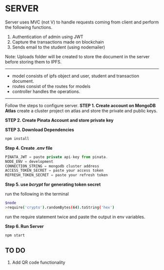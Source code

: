 # SERVER
Server uses MVC (not V) to handle requests coming from client and perform the following functions.

1. Authentication of admin using JWT
2. Capture the transactions made on blockchain
3. Sends email to the student (using nodemailer)

Note: Uploads folder will be created to store the document in the server before storing them to IPFS.
_____

- model consists of ipfs object and user, student and transaction document.
- routes consist of the routes for models
- controller handles the operations.
________________________

Follow the steps to configure server.
 __STEP 1. Create account on MongoDB Atlas__
 create a cluster project on atlas and store the private and public keys.

 __STEP 2. Create Pinata Account and store private key__

 __STEP 3. Download Dependencies__

 ```js
npm install 
```

__Step 4. Create *.env* file__

```js
PINATA_JWT = paste private api-key from pinata.
NODE_ENV = development
CONNECTION_STRING = mongodb cluster address
ACCESS_TOKEN_SECRET = paste your access token
REFRESH_TOKEN_SECRET = paste your refresh token
```

__Step 5. use *bcrypt* for generating token secret__

run the following in the terminal

```bash
$node
>require('crypto').randomBytes(64).toString('hex')
```

run the require statement twice and paste the output in env variables.

__Step 6. Run Server__

```js
npm start
```

## TO DO
1. Add QR code functionality

 
 
 





